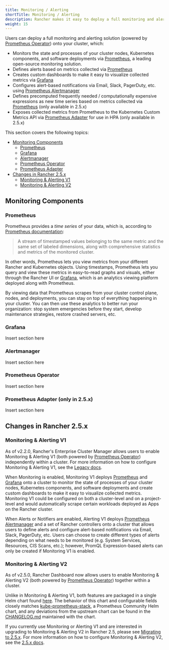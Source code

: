 ```yaml
---
title: Monitoring / Alerting
shortTitle: Monitoring / Alerting
description: Rancher makes it easy to deploy a full monitoring and alerting solution onto a Kubernetes cluster by leveraging popular solutions such as Prometheus, Alertmanager, and Grafana. Learn about the scope of Rancher's monitoring / alerting stack and how to enable it within your cluster.
weight: 15
---
```


Users can deploy a full monitoring and alerting solution (powered by [Prometheus Operator](https://github.com/prometheus-operator/prometheus-operator)) onto your cluster, which:

- Monitors the state and processes of your cluster nodes, Kubernetes components, and software deployments via [Prometheus](https://prometheus.io/), a leading open-source monitoring solution.
- Defines alerts based on metrics collected via [Prometheus](https://prometheus.io/)
- Creates custom dashboards to make it easy to visualize collected metrics via [Grafana](https://grafana.com/docs/grafana/latest/getting-started/what-is-grafana/)
- Configures alert-based notifications via Email, Slack, PagerDuty, etc. using [Prometheus Alertmanager](https://prometheus.io/docs/alerting/latest/alertmanager/)
- Defines precomputed frequently needed / computationally expensive expressions as new time series based on metrics collected via [Prometheus](https://prometheus.io/) (only available in 2.5.x)
- Exposes collected metrics from Prometheus to the Kubernetes Custom Metrics API via [Prometheus Adapter](https://github.com/DirectXMan12/k8s-prometheus-adapter) for use in HPA (only available in 2.5.x)

This section covers the following topics:

- [Monitoring Components](#monitoring-components)
  - [Prometheus](#about-prometheus)
  - [Grafana](#about-grafana)
  - [Alertmanager](#about-alertmanager)
  - [Prometheus Operator](#about-prometheus-operator)
  - [Prometheus Adapter](#about-prometheus-adapter)
- [Changes in Rancher 2.5.x](#changes-in-rancher-2.5.x)
  - [Monitoring & Alerting V1](#monitoring-alerting-v1)
  - [Monitoring & Alerting V2](#monitoring-alerting-v2)

## Monitoring Components

### Prometheus

Prometheus provides a _time series_ of your data, which is, according to [Prometheus documentation](https://prometheus.io/docs/concepts/data_model/):

>A stream of timestamped values belonging to the same metric and the same set of labeled dimensions, along with comprehensive statistics and metrics of the monitored cluster.

In other words, Prometheus lets you view metrics from your different Rancher and Kubernetes objects. Using timestamps, Prometheus lets you query and view these metrics in easy-to-read graphs and visuals, either through the Rancher UI or [Grafana](https://grafana.com/), which is an analytics viewing platform deployed along with Prometheus.

By viewing data that Prometheus scrapes from your cluster control plane, nodes, and deployments, you can stay on top of everything happening in your cluster. You can then use these analytics to better run your organization: stop system emergencies before they start, develop maintenance strategies, restore crashed servers, etc.

### Grafana

Insert section here

### Alertmanager

Insert section here

### Prometheus Operator

Insert section here

### Prometheus Adapter (only in 2.5.x)

Insert section here

## Changes in Rancher 2.5.x

### Monitoring & Alerting V1

As of v2.2.0, Rancher's Enterprise Cluster Manager allows users to enable Monitoring & Alerting V1 (both powered by [Prometheus Operator](https://github.com/prometheus-operator/prometheus-operator)) independently within a cluster. For more information on how to configure Monitoring & Alerting V1, see the [Legacy docs](/rancher/v2.x/en/monitoring-alerting/legacy).

When Monitoring is enabled, Monitoring V1 deploys [Prometheus](https://prometheus.io/) and [Grafana](https://grafana.com/docs/grafana/latest/getting-started/what-is-grafana/) onto a cluster to monitor the state of processes of your cluster nodes, Kubernetes components, and software deployments and create custom dashboards to make it easy to visualize collected metrics. Monitoring V1 could be configured on both a cluster-level and on a project-level and would automatically scrape certain workloads deployed as Apps on the Rancher cluster.

When Alerts or Notifiers are enabled, Alerting V1 deploys [Prometheus Alertmanager](https://prometheus.io/docs/alerting/latest/alertmanager/) and a set of Rancher controllers onto a cluster that allows users to define alerts and configure alert-based notifications via Email, Slack, PagerDuty, etc. Users can choose to create different types of alerts depending on what needs to be monitored (e.g. System Services, Resources, CIS Scans, etc.); however, PromQL Expression-based alerts can only be created if Monitoring V1 is enabled.

### Monitoring & Alerting V2

As of v2.5.0, Rancher Dashboard now allows users to enable Monitoring & Alerting V2 (both powered by [Prometheus Operator](https://github.com/prometheus-operator/prometheus-operator)) together within a cluster. 

Unlike in Monitoring & Alerting V1, both features are packaged in a single Helm chart found [here](https://github.com/rancher/charts/tree/dev-v2.5/charts/rancher-monitoring). The behavior of this chart and configurable fields closely matches [kube-prometheus-stack](https://github.com/prometheus-community/helm-charts/tree/main/charts/kube-prometheus-stack), a Prometheus Community Helm chart, and any deviations from the upstream chart can be found in the [CHANGELOG.md](https://github.com/rancher/charts/blob/dev-v2.5/charts/rancher-monitoring/CHANGELOG.md) maintained with the chart.

If you currently use Monitoring or Alerting V1 and are interested in upgrading to Monitoring & Alerting V2 in Rancher 2.5, please see [Migrating to 2.5.x](/rancher/v2.x/en/monitoring-alerting/2.5.x/migrating/). For more information on how to configure Monitoring & Alerting V2, see the [2.5.x docs](/rancher/v2.x/en/monitoring-alerting/2.5.x).
